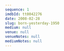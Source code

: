 ```yaml
---
sequence: 1
imdbId: tt0042276
date: 2008-02-28
slug: born-yesterday-1950
medium: null
venue: null
venueNotes: null
mediumNotes: null
---
```


